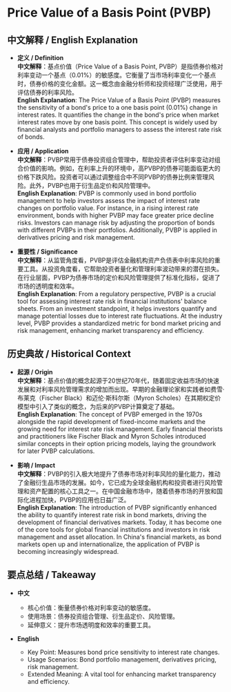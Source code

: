 # Price Value of a Basis Point (PVBP)

## 中文解释 / English Explanation

* **定义 / Definition**  
  **中文解释**：基点价值（Price Value of a Basis Point, PVBP）是指债券价格对利率变动一个基点（0.01%）的敏感度。它衡量了当市场利率变化一个基点时，债券价格的变化金额。这一概念由金融分析师和投资经理广泛使用，用于评估债券的利率风险。  
  **English Explanation**: The Price Value of a Basis Point (PVBP) measures the sensitivity of a bond's price to a one basis point (0.01%) change in interest rates. It quantifies the change in the bond's price when market interest rates move by one basis point. This concept is widely used by financial analysts and portfolio managers to assess the interest rate risk of bonds.

* **应用 / Application**  
  **中文解释**：PVBP常用于债券投资组合管理中，帮助投资者评估利率变动对组合价值的影响。例如，在利率上升的环境中，高PVBP的债券可能面临更大的价格下跌风险。投资者可以通过调整组合中不同PVBP的债券比例来管理风险。此外，PVBP也用于衍生品定价和风险管理中。  
  **English Explanation**: PVBP is commonly used in bond portfolio management to help investors assess the impact of interest rate changes on portfolio value. For instance, in a rising interest rate environment, bonds with higher PVBP may face greater price decline risks. Investors can manage risk by adjusting the proportion of bonds with different PVBPs in their portfolios. Additionally, PVBP is applied in derivatives pricing and risk management.

* **重要性 / Significance**  
  **中文解释**：从监管角度看，PVBP是评估金融机构资产负债表中利率风险的重要工具。从投资角度看，它帮助投资者量化和管理利率波动带来的潜在损失。在行业层面，PVBP为债券市场的定价和风险管理提供了标准化指标，促进了市场的透明度和效率。  
  **English Explanation**: From a regulatory perspective, PVBP is a crucial tool for assessing interest rate risk in financial institutions' balance sheets. From an investment standpoint, it helps investors quantify and manage potential losses due to interest rate fluctuations. At the industry level, PVBP provides a standardized metric for bond market pricing and risk management, enhancing market transparency and efficiency.

## 历史典故 / Historical Context

* **起源 / Origin**  
  **中文解释**：基点价值的概念起源于20世纪70年代，随着固定收益市场的快速发展和对利率风险管理需求的增加而出现。早期的金融理论家和实践者如费雪·布莱克（Fischer Black）和迈伦·斯科尔斯（Myron Scholes）在其期权定价模型中引入了类似的概念，为后来的PVBP计算奠定了基础。  
  **English Explanation**: The concept of PVBP emerged in the 1970s alongside the rapid development of fixed-income markets and the growing need for interest rate risk management. Early financial theorists and practitioners like Fischer Black and Myron Scholes introduced similar concepts in their option pricing models, laying the groundwork for later PVBP calculations.

* **影响 / Impact**  
  **中文解释**：PVBP的引入极大地提升了债券市场对利率风险的量化能力，推动了金融衍生品市场的发展。如今，它已成为全球金融机构和投资者进行风险管理和资产配置的核心工具之一。在中国金融市场中，随着债券市场的开放和国际化进程加快，PVBP的应用也日益广泛。  
  **English Explanation**: The introduction of PVBP significantly enhanced the ability to quantify interest rate risk in bond markets, driving the development of financial derivatives markets. Today, it has become one of the core tools for global financial institutions and investors in risk management and asset allocation. In China's financial markets, as bond markets open up and internationalize, the application of PVBP is becoming increasingly widespread.

## 要点总结 / Takeaway

* **中文**  
  - 核心价值：衡量债券价格对利率变动的敏感度。
  - 使用场景：债券投资组合管理、衍生品定价、风险管理。
  - 延伸意义：提升市场透明度和效率的重要工具。

* **English**  
  - Key Point: Measures bond price sensitivity to interest rate changes.
  - Usage Scenarios: Bond portfolio management, derivatives pricing, risk management.
  - Extended Meaning: A vital tool for enhancing market transparency and efficiency.